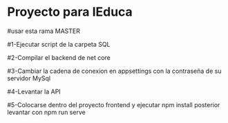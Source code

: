 # Proyecto para IEduca

#usar esta rama MASTER

#1-Ejecutar script de la carpeta SQL

#2-Compilar el backend de net core

#3-Cambiar la cadena de conexion en appsettings con la contraseña de su servidor MySql

#4-Levantar la API

#5-Colocarse dentro del proyecto frontend y ejecutar npm install posterior levantar con npm run serve

